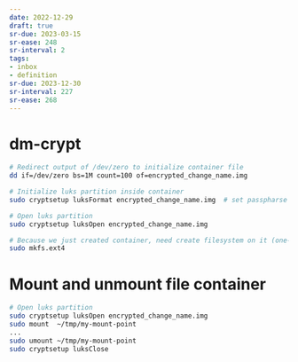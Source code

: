 ```yaml
---
date: 2022-12-29
draft: true
sr-due: 2023-03-15
sr-ease: 248
sr-interval: 2
tags:
- inbox
- definition
sr-due: 2023-12-30
sr-interval: 227
sr-ease: 268
---
```


# dm-crypt


```{.bash org-language="sh"}
# Redirect output of /dev/zero to initialize container file
dd if=/dev/zero bs=1M count=100 of=encrypted_change_name.img

# Initialize luks partition inside container
sudo cryptsetup luksFormat encrypted_change_name.img  # set passpharse and conifm it

# Open luks partition
sudo cryptsetup luksOpen encrypted_change_name.img

# Because we just created container, need create filesystem on it (one-time)
sudo mkfs.ext4
```

# Mount and unmount file container

```{.bash org-language="sh"}
# Open luks partition
sudo cryptsetup luksOpen encrypted_change_name.img
sudo mount  ~/tmp/my-mount-point
...
sudo umount ~/tmp/my-mount-point
sudo cryptsetup luksClose
```